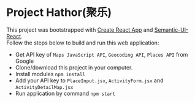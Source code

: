 # Project Hathor(聚乐)

This project was bootstrapped with [Create React App](https://github.com/facebookincubator/create-react-app) and [Semantic-UI-React](http://react.semantic-ui.com/theming/). <br>
Follow the steps below to build and run this web application: 
<br>
* Get API key of `Maps JavaScript API`, `Geocoding API`, `Places API` from Google
* Clone/download this project in your computer.
* Install modules `npm install`
* Add your API key to `PlaceInput.jsx`, `ActivityForm.jsx` and `ActivityDetailMap.jsx`
* Run application by command `npm start`
